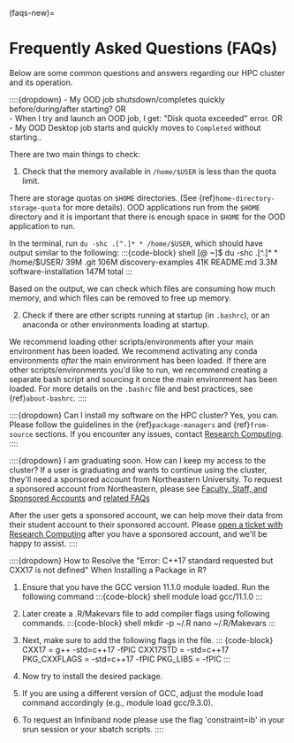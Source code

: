 (faqs-new)=
# Frequently Asked Questions (FAQs)
Below are some common questions and answers regarding our HPC cluster and its operation.

::::{dropdown} - My OOD job shutsdown/completes quickly before/during/after starting? OR <br> - When I try and launch an OOD job, I get: "Disk quota exceeded" error. OR <br> - My OOD Desktop job starts and quickly moves to `Completed` without starting..

There are two main things to check:
1. Check that the memory available in `/home/$USER` is less than the quota limit.

There are storage quotas on `$HOME` directories. (See {ref}`home-directory-storage-quota` for more details). OOD applications run from the `$HOME` directory and it is important that there is enough space in `$HOME` for the OOD application to run.

In the terminal, run `du -shc .[^.]* * /home/$USER`, which should have output similar to the following:
:::{code-block} shell
[<username>@<host> ~]$  du -shc .[^.]* * /home/$USER/
39M     .git
106M    discovery-examples
41K     README.md
3.3M    software-installation
147M    total
:::

Based on the output, we can check which files are consuming how much memory, and which files can be removed to free up memory.

2. Check if there are other scripts running at startup (in `.bashrc`), or an anaconda or other environments loading at startup.
   
We recommend loading other scripts/environments after your main environment has been loaded. We recommend activating any conda environments _after_ the main environment has been loaded. If there are other scripts/environments you'd like to run, we recommend creating a separate bash script and sourcing it once the main environment has been loaded. For more details on the `.bashrc` file and best practices, see {ref}`about-bashrc`.
::::

::::{dropdown} Can I install my software on the HPC cluster?
Yes, you can. Please follow the guidelines in the {ref}`package-managers` and {ref}`from-source` sections. If you encounter any issues, contact [Research Computing](https://rc.northeastern.edu/support/gettinghelp/).
::::

::::{dropdown} I am graduating soon. How can I keep my access to the cluster?
If a user is graduating and wants to continue using the cluster, they'll need a sponsored account from Northeastern University. To request a sponsored account from Northeastern, please see [Faculty, Staff, and Sponsored Accounts](https://accounts.northeastern.edu/faculty-staff-and-sponsored-accounts/) and [related FAQs](https://accounts.northeastern.edu/sponsored-account-faqs/)

After the user gets a sponsored account, we can help move their data from their student account to their sponsored account. Please [open a ticket with Research Computing](https://bit.ly/NURC-Assistance) after you have a sponsored account, and we'll be happy to assist.
::::




::::{dropdown} How to Resolve the "Error: C++17 standard requested but CXX17 is not defined" When Installing a Package in R?
1. Ensure that you have the GCC version 11.1.0 module loaded. Run the following command
:::{code-block} shell
module load gcc/11.1.0
:::
      
2. Later create a .R/Makevars file to add compiler flags using following commands.
:::{code-block} shell
mkdir -p ~/.R
nano ~/.R/Makevars
::: 

3. Next, make sure to add the following flags in the file.
::: {code-block}
CXX17 = g++ -std=c++17 -fPIC
CXX17STD = -std=c++17
PKG_CXXFLAGS = -std=c++17 -fPIC
PKG_LIBS = -fPIC
::: 

5. Now try to install the desired package.

6. If you are using a different version of GCC, adjust the module load command accordingly (e.g., module load gcc/9.3.0).
7. To request an Infiniband node please use the flag 'constraint=ib' in your srun session or your sbatch scripts.
::::
